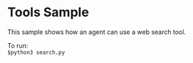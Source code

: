 # Tools Sample

This sample shows how an agent can use a web search tool.

To run:<br/>
`$python3 search.py`
